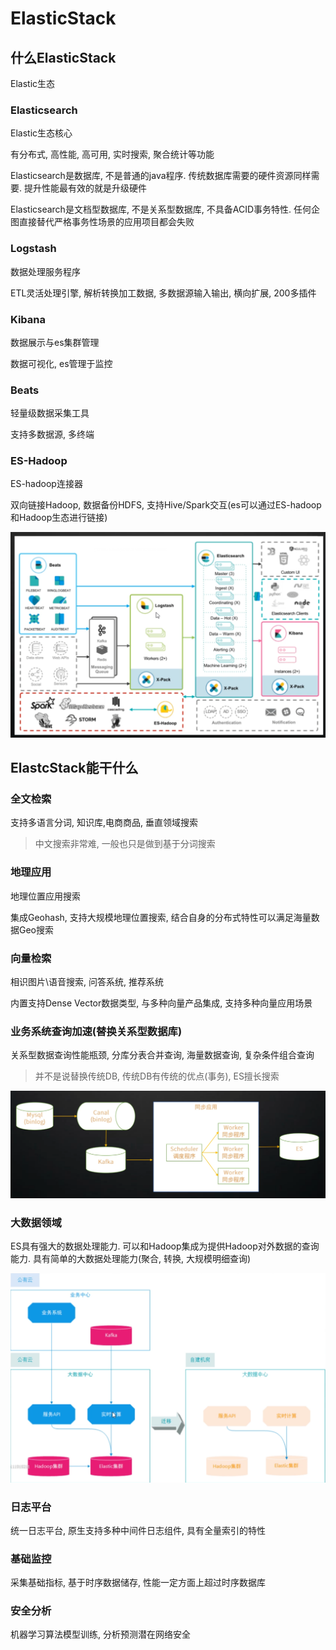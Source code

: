 # ElasticStack



## 什么ElasticStack

Elastic生态



### Elasticsearch

Elastic生态核心

有分布式, 高性能, 高可用, 实时搜索, 聚合统计等功能

Elasticsearch是数据库, 不是普通的java程序. 传统数据库需要的硬件资源同样需要. 提升性能最有效的就是升级硬件

Elasticsearch是文档型数据库, 不是关系型数据库, 不具备ACID事务特性. 任何企图直接替代严格事务性场景的应用项目都会失败



### Logstash

数据处理服务程序

ETL灵活处理引擎, 解析转换加工数据, 多数据源输入输出, 横向扩展, 200多插件



### Kibana

数据展示与es集群管理

数据可视化, es管理于监控



### Beats

轻量级数据采集工具

支持多数据源, 多终端



### ES-Hadoop

ES-hadoop连接器

双向链接Hadoop, 数据备份HDFS, 支持Hive/Spark交互(es可以通过ES-hadoop和Hadoop生态进行链接)



![image-20220424203550784](ElasticStack.assets/image-20220424203550784.png)





## ElastcStack能干什么

### 全文检索

支持多语言分词, 知识库,电商商品, 垂直领域搜索

> 中文搜索非常难, 一般也只是做到基于分词搜索



### 地理应用

地理位置应用搜索

集成Geohash, 支持大规模地理位置搜索, 结合自身的分布式特性可以满足海量数据Geo搜索



### 向量检索

相识图片\语音搜索, 问答系统, 推荐系统

内置支持Dense Vector数据类型, 与多种向量产品集成, 支持多种向量应用场景



### 业务系统查询加速(替换关系型数据库)

关系型数据查询性能瓶颈, 分库分表合并查询, 海量数据查询, 复杂条件组合查询

> 并不是说替换传统DB, 传统DB有传统的优点(事务), ES擅长搜索

![image-20220424205100800](ElasticStack.assets/image-20220424205100800.png)





### 大数据领域

ES具有强大的数据处理能力. 可以和Hadoop集成为提供Hadoop对外数据的查询能力. 具有简单的大数据处理能力(聚合, 转换, 大规模明细查询)

![image-20220424205431310](ElasticStack.assets/image-20220424205431310.png)



### 日志平台

统一日志平台, 原生支持多种中间件日志组件, 具有全量索引的特性



### 基础监控

采集基础指标, 基于时序数据储存, 性能一定方面上超过时序数据库



### 安全分析

机器学习算法模型训练, 分析预测潜在网络安全